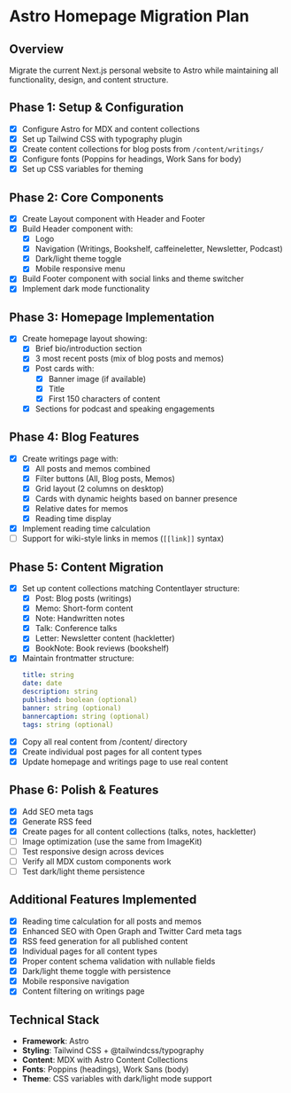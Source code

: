 # Astro Homepage Migration Plan

## Overview

Migrate the current Next.js personal website to Astro while maintaining all functionality, design, and content structure.

## Phase 1: Setup & Configuration

- [x] Configure Astro for MDX and content collections
- [x] Set up Tailwind CSS with typography plugin
- [x] Create content collections for blog posts from `/content/writings/`
- [x] Configure fonts (Poppins for headings, Work Sans for body)
- [x] Set up CSS variables for theming

## Phase 2: Core Components

- [x] Create Layout component with Header and Footer
- [x] Build Header component with:
  - [x] Logo
  - [x] Navigation (Writings, Bookshelf, caffeineletter, Newsletter, Podcast)
  - [x] Dark/light theme toggle
  - [x] Mobile responsive menu
- [x] Build Footer component with social links and theme switcher
- [x] Implement dark mode functionality

## Phase 3: Homepage Implementation

- [x] Create homepage layout showing:
  - [x] Brief bio/introduction section
  - [x] 3 most recent posts (mix of blog posts and memos)
  - [x] Post cards with:
    - [x] Banner image (if available)
    - [x] Title
    - [x] First 150 characters of content
  - [x] Sections for podcast and speaking engagements

## Phase 4: Blog Features

- [x] Create writings page with:
  - [x] All posts and memos combined
  - [x] Filter buttons (All, Blog posts, Memos)
  - [x] Grid layout (2 columns on desktop)
  - [x] Cards with dynamic heights based on banner presence
  - [x] Relative dates for memos
  - [x] Reading time display
- [x] Implement reading time calculation
- [ ] Support for wiki-style links in memos (`[[link]]` syntax)

## Phase 5: Content Migration

- [x] Set up content collections matching Contentlayer structure:
  - [x] Post: Blog posts (writings)
  - [x] Memo: Short-form content
  - [x] Note: Handwritten notes
  - [x] Talk: Conference talks
  - [x] Letter: Newsletter content (hackletter)
  - [x] BookNote: Book reviews (bookshelf)
- [x] Maintain frontmatter structure:
  ```yaml
  title: string
  date: date
  description: string
  published: boolean (optional)
  banner: string (optional)
  bannercaption: string (optional)
  tags: string (optional)
  ```
- [x] Copy all real content from /content/ directory
- [x] Create individual post pages for all content types
- [x] Update homepage and writings page to use real content

## Phase 6: Polish & Features

- [x] Add SEO meta tags
- [x] Generate RSS feed
- [x] Create pages for all content collections (talks, notes, hackletter)
- [ ] Image optimization (use the same from ImageKit)
- [ ] Test responsive design across devices
- [ ] Verify all MDX custom components work
- [ ] Test dark/light theme persistence

## Additional Features Implemented

- [x] Reading time calculation for all posts and memos
- [x] Enhanced SEO with Open Graph and Twitter Card meta tags
- [x] RSS feed generation for all published content
- [x] Individual pages for all content types
- [x] Proper content schema validation with nullable fields
- [x] Dark/light theme toggle with persistence
- [x] Mobile responsive navigation
- [x] Content filtering on writings page

## Technical Stack

- **Framework**: Astro
- **Styling**: Tailwind CSS + @tailwindcss/typography
- **Content**: MDX with Astro Content Collections
- **Fonts**: Poppins (headings), Work Sans (body)
- **Theme**: CSS variables with dark/light mode support
